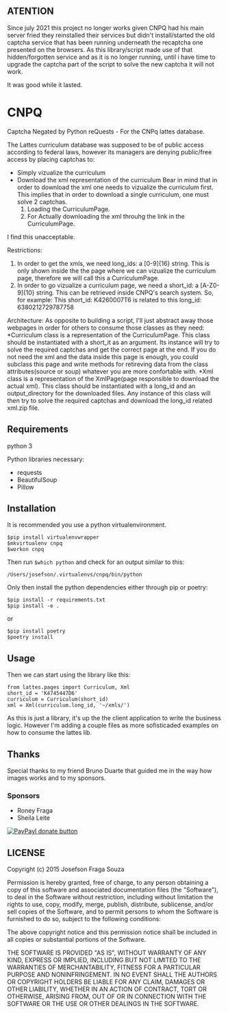 ## ATENTION
Since july 2021 this project no longer works given CNPQ had his main server fried they reinstalled their services but didn't install/started the old captcha service that has been running underneath the recaptcha one presented on the browsers.
As this library/script made use of that hidden/forgotten service and as it is no longer running, until i have time to upgrade the captcha part of the script to solve the new captcha it will not work.

It was good while it lasted.

# CNPQ
Captcha Negated by Python reQuests - For the CNPq lattes database.

The Lattes curriculum database was supposed to be of public access according to federal laws, however its managers are denying public/free access by placing captchas to:
* Simply vizualize the curriculum
* Download the xml representation of the curriculum
Bear in mind that in order to download the xml one needs to vizualize the curriculum first. This implies that in order to download a single curriculum, one must solve 2 captchas.
    1. Loading the CurriculumPage.
    2. For Actually downloading the xml throuhg the link in the CurriculumPage.

I find this unacceptable.

Restrictions:
1. In order to get the xmls, we need long_ids: a [0-9]{16} string. This is only shown inside the the page where we can vizualize the curriculum page, therefore we will call this a CurriculumPage.
2. In order to go vizualize a curriculum page, we need a short_id: a [A-Z0-9]{10} string. This can be retrieved inside CNPQ's search system.
So, for example: This short_id: K4260007T6 is related to this long_id: 6380212729787758

Architecture:
As opposite to building a script, I'll just abstract away those webpages in order for others to consume those classes as they need:
*Curriculum class is a representation of the CurriculumPage. This class should be instantiated with a short_it as an argument. Its instance will try to solve the required captchas and get the correct page at the end. If you do not need the xml and the data inside this page is enough, you could subclass this page and write methods for retireving data from the class attributes(source or soup) whatever you are more confortable with.
*Xml class is a representation of the XmlPage(page responsible to download the actual xml). This class should be instantiated with a long_id and an output_directory for the downloaded files. Any instance of this class will then try to solve the required captchas and download the long_id related xml.zip file.

## Requirements
python 3

Python libraries necessary:
* requests
* BeautifulSoup
* Pillow

## Installation
It is recommended you use a python virtualenvironment.
```
$pip install virtualenvwrapper
$mkvirtualenv cnpq
$workon cnpq
```
Then run ```$which python``` and check for an output similar to this:
```
/Users/josefson/.virtualenvs/cnpq/bin/python
```
Only then install the python dependencies either through pip or poetry:
```
$pip install -r requirements.txt
$pip install -e .
```
or
```
$pip install poetry
$poetry install
```

## Usage
Then we can start using the library like this:
```
from lattes.pages import Curriculum, Xml
short_id = 'K4745447D6'
curriculum = Curriculum(short_id)
xml = Xml(curriculum.long_id, '~/xmls/')
```
As this is just a library, it's up the the client application to write the business logic.
However I'm adding a couple files as more sofisticaded examples on how to consume the lattes lib.

## Thanks
Special thanks to my friend Bruno Duarte that guided me in the way how images works and to my sponsors.

### Sponsors

*   Roney Fraga
*   Sheila Leite

[![PayPayl donate button](https://img.shields.io/badge/paypal-donate-yellow.svg)](https://www.paypal.com/cgi-bin/webscr?cmd=_s-xclick&hosted_button_id=WA7DVSWHPZLBE "Donate to this project using Paypal")


## LICENSE
Copyright (c) 2015 Josefson Fraga Souza

Permission is hereby granted, free of charge, to any person obtaining a copy
of this software and associated documentation files (the "Software"), to deal
in the Software without restriction, including without limitation the rights
to use, copy, modify, merge, publish, distribute, sublicense, and/or sell
copies of the Software, and to permit persons to whom the Software is
furnished to do so, subject to the following conditions:

The above copyright notice and this permission notice shall be included in
all copies or substantial portions of the Software.

THE SOFTWARE IS PROVIDED "AS IS", WITHOUT WARRANTY OF ANY KIND, EXPRESS OR
IMPLIED, INCLUDING BUT NOT LIMITED TO THE WARRANTIES OF MERCHANTABILITY,
FITNESS FOR A PARTICULAR PURPOSE AND NONINFRINGEMENT. IN NO EVENT SHALL THE
AUTHORS OR COPYRIGHT HOLDERS BE LIABLE FOR ANY CLAIM, DAMAGES OR OTHER
LIABILITY, WHETHER IN AN ACTION OF CONTRACT, TORT OR OTHERWISE, ARISING FROM,
OUT OF OR IN CONNECTION WITH THE SOFTWARE OR THE USE OR OTHER DEALINGS IN
THE SOFTWARE.
